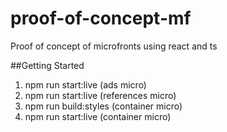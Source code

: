 # proof-of-concept-mf
Proof of concept of microfronts using react and ts

##Getting Started
1. npm run start:live (ads micro)
2. npm run start:live (references micro)
3. npm run build:styles (container micro)
4. npm run start:live (container micro)
